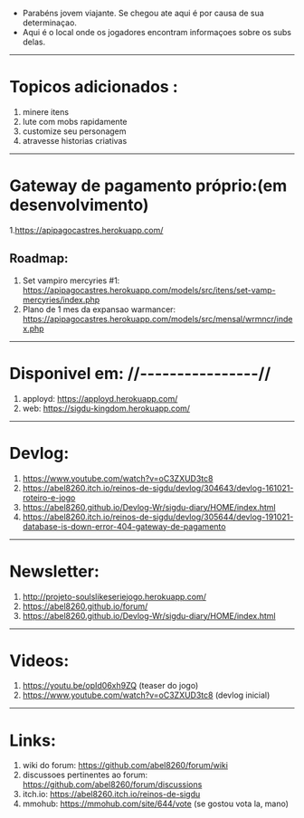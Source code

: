 
 - Parabéns jovem viajante. Se chegou ate aqui é por causa  de sua determinaçao.
 - Aqui é o local onde os jogadores encontram informaçoes sobre os subs delas.

---

# Topicos adicionados :
1. minere itens
2. lute com mobs rapidamente  
3. customize seu personagem
4. atravesse historias criativas 

---
# Gateway de pagamento próprio:(em desenvolvimento)  
1.https://apipagocastres.herokuapp.com/

## Roadmap:
1. Set vampiro mercyries #1: https://apipagocastres.herokuapp.com/models/src/itens/set-vamp-mercyries/index.php
2. Plano de 1 mes da expansao warmancer: https://apipagocastres.herokuapp.com/models/src/mensal/wrmncr/index.php

---

# Disponivel em: //----------------//
1. apployd: https://apployd.herokuapp.com/
2. web: https://sigdu-kingdom.herokuapp.com/   

---

# Devlog:
1. https://www.youtube.com/watch?v=oC3ZXUD3tc8
2. https://abel8260.itch.io/reinos-de-sigdu/devlog/304643/devlog-161021-roteiro-e-jogo
3. https://abel8260.github.io/Devlog-Wr/sigdu-diary/HOME/index.html
4. https://abel8260.itch.io/reinos-de-sigdu/devlog/305644/devlog-191021-database-is-down-error-404-gateway-de-pagamento

---

# Newsletter:

1. http://projeto-soulslikeseriejogo.herokuapp.com/
2. https://abel8260.github.io/forum/
3. https://abel8260.github.io/Devlog-Wr/sigdu-diary/HOME/index.html

---

# Videos:
1. https://youtu.be/opId06xh9ZQ (teaser do jogo) 
2. https://www.youtube.com/watch?v=oC3ZXUD3tc8 (devlog inicial) 
---

# Links:
1. wiki do forum: https://github.com/abel8260/forum/wiki
2. discussoes pertinentes ao forum: https://github.com/abel8260/forum/discussions
3. itch.io: https://abel8260.itch.io/reinos-de-sigdu
4. mmohub: https://mmohub.com/site/644/vote (se gostou vota la, mano)


